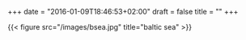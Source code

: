 +++
date = "2016-01-09T18:46:53+02:00"
draft = false
title = ""
+++

{{< figure src="/images/bsea.jpg" title="baltic sea" >}}

<!--more-->